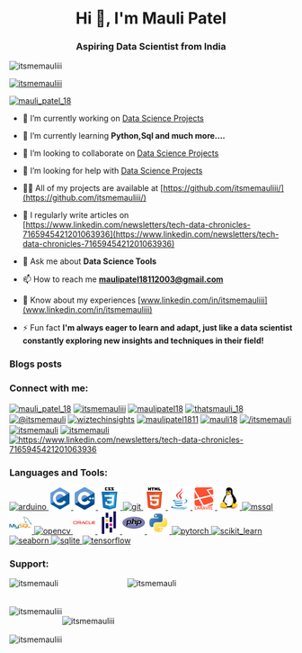 <h1 align="center">Hi 👋, I'm Mauli Patel</h1>
<h3 align="center">Aspiring Data Scientist from India</h3>

<p align="left"> <img src="https://komarev.com/ghpvc/?username=itsmemauliii&label=Profile%20views&color=0e75b6&style=flat" alt="itsmemauliii" /> </p>

<p align="left"> <a href="https://github.com/ryo-ma/github-profile-trophy"><img src="https://github-profile-trophy.vercel.app/?username=itsmemauliii" alt="itsmemauliii" /></a> </p>

<p align="left"> <a href="https://twitter.com/mauli_patel_18" target="blank"><img src="https://img.shields.io/twitter/follow/mauli_patel_18?logo=twitter&style=for-the-badge" alt="mauli_patel_18" /></a> </p>

- 🔭 I’m currently working on [Data Science Projects](https://github.com/itsmemauliii/Data-Science-Projects)

- 🌱 I’m currently learning **Python,Sql and much more....**

- 👯 I’m looking to collaborate on [Data Science Projects](https://github.com/itsmemauliii/Data-Science-Projects)

- 🤝 I’m looking for help with [Data Science Projects](https://github.com/itsmemauliii/Data-Science-Projects)

- 👨‍💻 All of my projects are available at [https://github.com/itsmemauliii/](https://github.com/itsmemauliii/)

- 📝 I regularly write articles on [https://www.linkedin.com/newsletters/tech-data-chronicles-7165945421201063936](https://www.linkedin.com/newsletters/tech-data-chronicles-7165945421201063936)

- 💬 Ask me about **Data Science Tools**

- 📫 How to reach me **maulipatel18112003@gmail.com**

- 📄 Know about my experiences [www.linkedin.com/in/itsmemauliii](www.linkedin.com/in/itsmemauliii)

- ⚡ Fun fact **I'm always eager to learn and adapt, just like a data scientist constantly exploring new insights and techniques in their field!**

### Blogs posts
<!-- BLOG-POST-LIST:START -->
<!-- BLOG-POST-LIST:END -->

<h3 align="left">Connect with me:</h3>
<p align="left">
<a href="https://twitter.com/mauli_patel_18" target="blank"><img align="center" src="https://raw.githubusercontent.com/rahuldkjain/github-profile-readme-generator/master/src/images/icons/Social/twitter.svg" alt="mauli_patel_18" height="30" width="40" /></a>
<a href="https://linkedin.com/in/itsmemauliii" target="blank"><img align="center" src="https://raw.githubusercontent.com/rahuldkjain/github-profile-readme-generator/master/src/images/icons/Social/linked-in-alt.svg" alt="itsmemauliii" height="30" width="40" /></a>
<a href="https://kaggle.com/maulipatel18" target="blank"><img align="center" src="https://raw.githubusercontent.com/rahuldkjain/github-profile-readme-generator/master/src/images/icons/Social/kaggle.svg" alt="maulipatel18" height="30" width="40" /></a>
<a href="https://instagram.com/thatsmauli_18" target="blank"><img align="center" src="https://raw.githubusercontent.com/rahuldkjain/github-profile-readme-generator/master/src/images/icons/Social/instagram.svg" alt="thatsmauli_18" height="30" width="40" /></a>
<a href="https://medium.com/@itsmemauli" target="blank"><img align="center" src="https://raw.githubusercontent.com/rahuldkjain/github-profile-readme-generator/master/src/images/icons/Social/medium.svg" alt="@itsmemauli" height="30" width="40" /></a>
<a href="https://www.youtube.com/c/wiztechinsights" target="blank"><img align="center" src="https://raw.githubusercontent.com/rahuldkjain/github-profile-readme-generator/master/src/images/icons/Social/youtube.svg" alt="wiztechinsights" height="30" width="40" /></a>
<a href="https://www.codechef.com/users/maulipatel1811" target="blank"><img align="center" src="https://cdn.jsdelivr.net/npm/simple-icons@3.1.0/icons/codechef.svg" alt="maulipatel1811" height="30" width="40" /></a>
<a href="https://www.hackerrank.com/mauli18" target="blank"><img align="center" src="https://raw.githubusercontent.com/rahuldkjain/github-profile-readme-generator/master/src/images/icons/Social/hackerrank.svg" alt="mauli18" height="30" width="40" /></a>
<a href="https://www.leetcode.com//itsmemauli" target="blank"><img align="center" src="https://raw.githubusercontent.com/rahuldkjain/github-profile-readme-generator/master/src/images/icons/Social/leet-code.svg" alt="/itsmemauli" height="30" width="40" /></a>
<a href="https://www.hackerearth.com/itsmemauli" target="blank"><img align="center" src="https://raw.githubusercontent.com/rahuldkjain/github-profile-readme-generator/master/src/images/icons/Social/hackerearth.svg" alt="itsmemauli" height="30" width="40" /></a>
<a href="https://auth.geeksforgeeks.org/user/itsmemauli" target="blank"><img align="center" src="https://raw.githubusercontent.com/rahuldkjain/github-profile-readme-generator/master/src/images/icons/Social/geeks-for-geeks.svg" alt="itsmemauli" height="30" width="40" /></a>
<a href="/https://www.linkedin.com/newsletters/tech-data-chronicles-7165945421201063936" target="blank"><img align="center" src="https://raw.githubusercontent.com/rahuldkjain/github-profile-readme-generator/master/src/images/icons/Social/rss.svg" alt="https://www.linkedin.com/newsletters/tech-data-chronicles-7165945421201063936" height="30" width="40" /></a>
</p>

<h3 align="left">Languages and Tools:</h3>
<p align="left"> <a href="https://www.arduino.cc/" target="_blank" rel="noreferrer"> <img src="https://cdn.worldvectorlogo.com/logos/arduino-1.svg" alt="arduino" width="40" height="40"/> </a> <a href="https://www.cprogramming.com/" target="_blank" rel="noreferrer"> <img src="https://raw.githubusercontent.com/devicons/devicon/master/icons/c/c-original.svg" alt="c" width="40" height="40"/> </a> <a href="https://www.w3schools.com/cpp/" target="_blank" rel="noreferrer"> <img src="https://raw.githubusercontent.com/devicons/devicon/master/icons/cplusplus/cplusplus-original.svg" alt="cplusplus" width="40" height="40"/> </a> <a href="https://www.w3schools.com/css/" target="_blank" rel="noreferrer"> <img src="https://raw.githubusercontent.com/devicons/devicon/master/icons/css3/css3-original-wordmark.svg" alt="css3" width="40" height="40"/> </a> <a href="https://git-scm.com/" target="_blank" rel="noreferrer"> <img src="https://www.vectorlogo.zone/logos/git-scm/git-scm-icon.svg" alt="git" width="40" height="40"/> </a> <a href="https://www.w3.org/html/" target="_blank" rel="noreferrer"> <img src="https://raw.githubusercontent.com/devicons/devicon/master/icons/html5/html5-original-wordmark.svg" alt="html5" width="40" height="40"/> </a> <a href="https://www.java.com" target="_blank" rel="noreferrer"> <img src="https://raw.githubusercontent.com/devicons/devicon/master/icons/java/java-original.svg" alt="java" width="40" height="40"/> </a> <a href="https://laravel.com/" target="_blank" rel="noreferrer"> <img src="https://raw.githubusercontent.com/devicons/devicon/master/icons/laravel/laravel-plain-wordmark.svg" alt="laravel" width="40" height="40"/> </a> <a href="https://www.linux.org/" target="_blank" rel="noreferrer"> <img src="https://raw.githubusercontent.com/devicons/devicon/master/icons/linux/linux-original.svg" alt="linux" width="40" height="40"/> </a> <a href="https://www.microsoft.com/en-us/sql-server" target="_blank" rel="noreferrer"> <img src="https://www.svgrepo.com/show/303229/microsoft-sql-server-logo.svg" alt="mssql" width="40" height="40"/> </a> <a href="https://www.mysql.com/" target="_blank" rel="noreferrer"> <img src="https://raw.githubusercontent.com/devicons/devicon/master/icons/mysql/mysql-original-wordmark.svg" alt="mysql" width="40" height="40"/> </a> <a href="https://opencv.org/" target="_blank" rel="noreferrer"> <img src="https://www.vectorlogo.zone/logos/opencv/opencv-icon.svg" alt="opencv" width="40" height="40"/> </a> <a href="https://www.oracle.com/" target="_blank" rel="noreferrer"> <img src="https://raw.githubusercontent.com/devicons/devicon/master/icons/oracle/oracle-original.svg" alt="oracle" width="40" height="40"/> </a> <a href="https://pandas.pydata.org/" target="_blank" rel="noreferrer"> <img src="https://raw.githubusercontent.com/devicons/devicon/2ae2a900d2f041da66e950e4d48052658d850630/icons/pandas/pandas-original.svg" alt="pandas" width="40" height="40"/> </a> <a href="https://www.php.net" target="_blank" rel="noreferrer"> <img src="https://raw.githubusercontent.com/devicons/devicon/master/icons/php/php-original.svg" alt="php" width="40" height="40"/> </a> <a href="https://www.python.org" target="_blank" rel="noreferrer"> <img src="https://raw.githubusercontent.com/devicons/devicon/master/icons/python/python-original.svg" alt="python" width="40" height="40"/> </a> <a href="https://pytorch.org/" target="_blank" rel="noreferrer"> <img src="https://www.vectorlogo.zone/logos/pytorch/pytorch-icon.svg" alt="pytorch" width="40" height="40"/> </a> <a href="https://scikit-learn.org/" target="_blank" rel="noreferrer"> <img src="https://upload.wikimedia.org/wikipedia/commons/0/05/Scikit_learn_logo_small.svg" alt="scikit_learn" width="40" height="40"/> </a> <a href="https://seaborn.pydata.org/" target="_blank" rel="noreferrer"> <img src="https://seaborn.pydata.org/_images/logo-mark-lightbg.svg" alt="seaborn" width="40" height="40"/> </a> <a href="https://www.sqlite.org/" target="_blank" rel="noreferrer"> <img src="https://www.vectorlogo.zone/logos/sqlite/sqlite-icon.svg" alt="sqlite" width="40" height="40"/> </a> <a href="https://www.tensorflow.org" target="_blank" rel="noreferrer"> <img src="https://www.vectorlogo.zone/logos/tensorflow/tensorflow-icon.svg" alt="tensorflow" width="40" height="40"/> </a> </p>

<h3 align="left">Support:</h3>
<p><a href="https://www.buymeacoffee.com/itsmemauli"> <img align="left" src="https://cdn.buymeacoffee.com/buttons/v2/default-yellow.png" height="50" width="210" alt="itsmemauli" /></a><a href="https://ko-fi.com/itsmemauli"> <img align="left" src="https://cdn.ko-fi.com/cdn/kofi3.png?v=3" height="50" width="210" alt="itsmemauli" /></a></p><br><br>

<p><img align="left" src="https://github-readme-stats.vercel.app/api/top-langs?username=itsmemauliii&show_icons=true&locale=en&layout=compact" alt="itsmemauliii" /></p>

<p>&nbsp;<img align="center" src="https://github-readme-stats.vercel.app/api?username=itsmemauliii&show_icons=true&locale=en" alt="itsmemauliii" /></p>

<p><img align="center" src="https://github-readme-streak-stats.herokuapp.com/?user=itsmemauliii&" alt="itsmemauliii" /></p>

